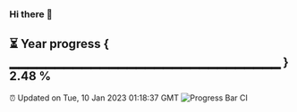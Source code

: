 ### Hi there 👋
⏳ Year progress { ▁▁▁▁▁▁▁▁▁▁▁▁▁▁▁▁▁▁▁▁▁▁▁▁▁▁▁▁▁▁ } 2.48 %
---
⏰ Updated on Tue, 10 Jan 2023 01:18:37 GMT
![Progress Bar CI](https://github.com/liununu/liununu/workflows/Progress%20Bar%20CI/badge.svg)
